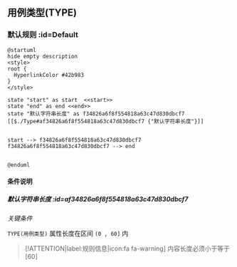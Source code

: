 ## 用例类型(TYPE) <!-- {docsify-ignore-all} -->

   

### 默认规则 :id=Default

```plantuml
@startuml
hide empty description
<style>
root {
  HyperlinkColor #42b983
}
</style>

state "start" as start  <<start>>
state "end" as end <<end>>
state "默认字符串长度" as f34826a6f8f554818a63c47d830dbcf7 [[$./Type#af34826a6f8f554818a63c47d830dbcf7 {"默认字符串长度"}]]


start --> f34826a6f8f554818a63c47d830dbcf7 
f34826a6f8f554818a63c47d830dbcf7 --> end 


@enduml
```

#### 条件说明

##### 默认字符串长度 :id=af34826a6f8f554818a63c47d830dbcf7


*关键条件*


`TYPE(用例类型)` 属性长度在区间 `(0 , 60]` 内

> [!ATTENTION|label:规则信息|icon:fa fa-warning]
> 内容长度必须小于等于[60]







